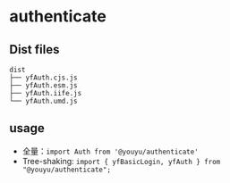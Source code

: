 # authenticate

## Dist files

```
dist
├── yfAuth.cjs.js
├── yfAuth.esm.js
├── yfAuth.iife.js
└── yfAuth.umd.js
```

## usage

- 全量：`import Auth from '@youyu/authenticate'`
- Tree-shaking: `import { yfBasicLogin, yfAuth } from "@youyu/authenticate";`
